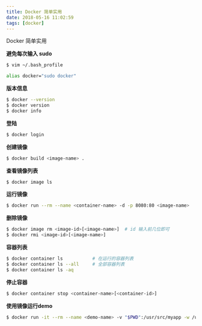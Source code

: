 ```yaml
---
title: Docker 简单实用
date: 2018-05-16 11:02:59
tags: [docker]
---
```


Docker 简单实用
<!-- more --><!-- toc -->

**避免每次输入 sudo**

```bash
$ vim ~/.bash_profile

alias docker="sudo docker"
```

**版本信息**

```bash
$ docker --version
$ docker version
$ docker info
```

**登陆**

```bash
$ docker login
```

**创建镜像**

```bash
$ docker build <image-name> .
```

**查看镜像列表**

```bash
$ docker image ls
```

**运行镜像**

```bash
$ docker run --rm --name <container-name> -d -p 8080:80 <image-name>
```

**删除镜像**

```bash
$ docker image rm <image-id>[<image-name>]  # id 输入前几位即可
$ docker rmi <image-id>[<image-name>]
```

**容器列表**

```bash
$ docker container ls           # 在运行的容器列表
$ docker container ls --all     # 全部容器列表
$ docker container ls -aq
```

**停止容器**

```bash
$ docker container stop <container-name>[<container-id>]
```

**使用镜像运行demo**

```bash
$ docker run -it --rm --name <demo-name> -v "$PWD":/usr/src/myapp -w /usr/src/myapp -p 8006:8005 python:3.5 python app.py
```
